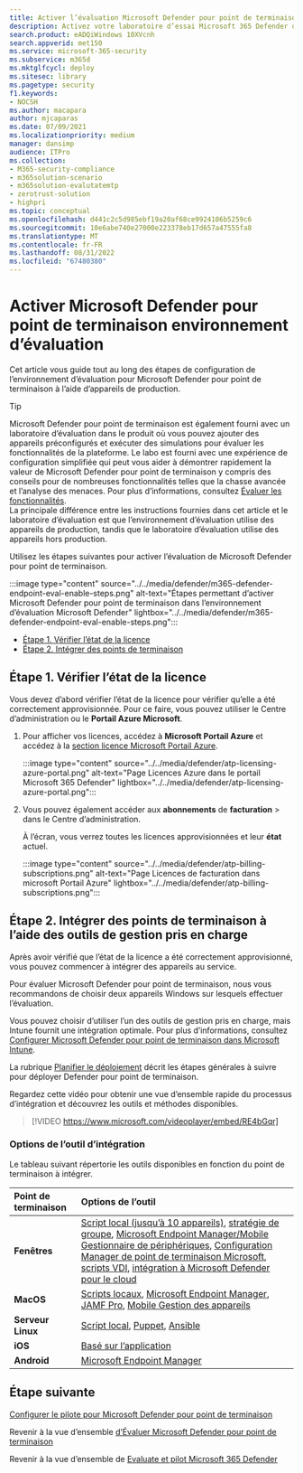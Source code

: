 ```yaml
---
title: Activer l’évaluation Microsoft Defender pour point de terminaison
description: Activez votre laboratoire d’essai Microsoft 365 Defender ou votre environnement pilote, notamment la vérification de l’état de la licence et l’intégration des points de terminaison
search.product: eADQiWindows 10XVcnh
search.appverid: met150
ms.service: microsoft-365-security
ms.subservice: m365d
ms.mktglfcycl: deploy
ms.sitesec: library
ms.pagetype: security
f1.keywords:
- NOCSH
ms.author: macapara
author: mjcaparas
ms.date: 07/09/2021
ms.localizationpriority: medium
manager: dansimp
audience: ITPro
ms.collection:
- M365-security-compliance
- m365solution-scenario
- m365solution-evalutatemtp
- zerotrust-solution
- highpri
ms.topic: conceptual
ms.openlocfilehash: d441c2c5d985ebf19a20af68ce9924106b5259c6
ms.sourcegitcommit: 10e6abe740e27000e223378eb17d657a47555fa8
ms.translationtype: MT
ms.contentlocale: fr-FR
ms.lasthandoff: 08/31/2022
ms.locfileid: "67480380"
---
```

# <a name="enable-microsoft-defender-for-endpoint-evaluation-environment"></a>Activer Microsoft Defender pour point de terminaison environnement d’évaluation


Cet article vous guide tout au long des étapes de configuration de l’environnement d’évaluation pour Microsoft Defender pour point de terminaison à l’aide d’appareils de production. 


> [!TIP]
> Microsoft Defender pour point de terminaison est également fourni avec un laboratoire d’évaluation dans le produit où vous pouvez ajouter des appareils préconfigurés et exécuter des simulations pour évaluer les fonctionnalités de la plateforme. Le labo est fourni avec une expérience de configuration simplifiée qui peut vous aider à démontrer rapidement la valeur de Microsoft Defender pour point de terminaison y compris des conseils pour de nombreuses fonctionnalités telles que la chasse avancée et l’analyse des menaces. Pour plus d’informations, consultez [Évaluer les fonctionnalités](../defender-endpoint/evaluation-lab.md). <br> La principale différence entre les instructions fournies dans cet article et le laboratoire d’évaluation est que l’environnement d’évaluation utilise des appareils de production, tandis que le laboratoire d’évaluation utilise des appareils hors production. 

Utilisez les étapes suivantes pour activer l’évaluation de Microsoft Defender pour point de terminaison.

:::image type="content" source="../../media/defender/m365-defender-endpoint-eval-enable-steps.png" alt-text="Étapes permettant d’activer Microsoft Defender pour point de terminaison dans l’environnement d’évaluation Microsoft Defender" lightbox="../../media/defender/m365-defender-endpoint-eval-enable-steps.png":::

- [Étape 1. Vérifier l’état de la licence](#step-1-check-license-state)
- [Étape 2. Intégrer des points de terminaison](#step-2-onboard-endpoints-using-any-of-the-supported-management-tools)


## <a name="step-1-check-license-state"></a>Étape 1. Vérifier l’état de la licence

Vous devez d’abord vérifier l’état de la licence pour vérifier qu’elle a été correctement approvisionnée. Pour ce faire, vous pouvez utiliser le Centre d’administration ou le **Portail Azure Microsoft**.


1. Pour afficher vos licences, accédez à **Microsoft Portail Azure** et accédez à la [section licence Microsoft Portail Azure](https://portal.azure.com/#blade/Microsoft_AAD_IAM/LicensesMenuBlade/Products).

   :::image type="content" source="../../media/defender/atp-licensing-azure-portal.png" alt-text="Page Licences Azure dans le portail Microsoft 365 Defender" lightbox="../../media/defender/atp-licensing-azure-portal.png":::

1. Vous pouvez également accéder aux **abonnements** de **facturation** >  dans le Centre d’administration.

    À l’écran, vous verrez toutes les licences approvisionnées et leur **état** actuel.

    :::image type="content" source="../../media/defender/atp-billing-subscriptions.png" alt-text="Page Licences de facturation dans microsoft Portail Azure" lightbox="../../media/defender/atp-billing-subscriptions.png":::
    

## <a name="step-2-onboard-endpoints-using-any-of-the-supported-management-tools"></a>Étape 2. Intégrer des points de terminaison à l’aide des outils de gestion pris en charge

Après avoir vérifié que l’état de la licence a été correctement approvisionné, vous pouvez commencer à intégrer des appareils au service. 

Pour évaluer Microsoft Defender pour point de terminaison, nous vous recommandons de choisir deux appareils Windows sur lesquels effectuer l’évaluation.

Vous pouvez choisir d’utiliser l’un des outils de gestion pris en charge, mais Intune fournit une intégration optimale. Pour plus d’informations, consultez [Configurer Microsoft Defender pour point de terminaison dans Microsoft Intune](/mem/intune/protect/advanced-threat-protection-configure#enable-microsoft-defender-for-endpoint-in-intune).

La rubrique [Planifier le déploiement](../defender-endpoint/deployment-strategy.md) décrit les étapes générales à suivre pour déployer Defender pour point de terminaison.  

Regardez cette vidéo pour obtenir une vue d’ensemble rapide du processus d’intégration et découvrez les outils et méthodes disponibles.

> [!VIDEO https://www.microsoft.com/videoplayer/embed/RE4bGqr]

### <a name="onboarding-tool-options"></a>Options de l’outil d’intégration

Le tableau suivant répertorie les outils disponibles en fonction du point de terminaison à intégrer.

Point de terminaison | Options de l’outil
:---|:---
**Fenêtres** | [Script local (jusqu’à 10 appareils)](../defender-endpoint/configure-endpoints-script.md), [stratégie de groupe](../defender-endpoint/configure-endpoints-gp.md), [Microsoft Endpoint Manager/Mobile Gestionnaire de périphériques](../defender-endpoint/configure-endpoints-mdm.md), [Configuration Manager de point de terminaison Microsoft](../defender-endpoint/configure-endpoints-sccm.md), [scripts VDI](../defender-endpoint/configure-endpoints-vdi.md), [intégration à Microsoft Defender pour le cloud](../defender-endpoint/configure-server-endpoints.md#integration-with-microsoft-defender-for-cloud)
**MacOS** | [Scripts locaux](../defender-endpoint/mac-install-manually.md), [Microsoft Endpoint Manager](../defender-endpoint/mac-install-with-intune.md), [JAMF Pro](../defender-endpoint/mac-install-with-jamf.md), [Mobile Gestion des appareils](../defender-endpoint/mac-install-with-other-mdm.md)
**Serveur Linux** | [Script local](../defender-endpoint/linux-install-manually.md),  [Puppet](../defender-endpoint/linux-install-with-puppet.md),  [Ansible](../defender-endpoint/linux-install-with-ansible.md)
**iOS** | [Basé sur l’application](../defender-endpoint/ios-install.md)
**Android** | [Microsoft Endpoint Manager](../defender-endpoint/android-intune.md)



## <a name="next-step"></a>Étape suivante
[Configurer le pilote pour Microsoft Defender pour point de terminaison](eval-defender-endpoint-pilot.md)
 
Revenir à la vue d’ensemble [d’Évaluer Microsoft Defender pour point de terminaison](eval-defender-endpoint-overview.md)

Revenir à la vue d’ensemble de [Evaluate et pilot Microsoft 365 Defender](eval-overview.md)
